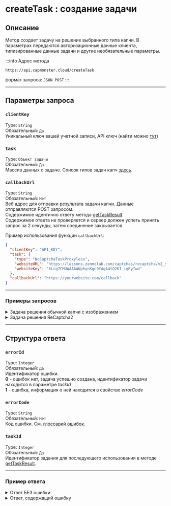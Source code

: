 ﻿---
sidebar_position: 0
sidebar_label: createTask
---

# createTask : создание задачи

## **Описание**
Метод создает задачу на решение выбранного типа капчи. В параметрах передаются авторизационные данные клиента, типизированные данные задачи и другие необязательные параметры.

:::info Адрес метода
```http
https://api.capmonster.cloud/createTask
```
формат запроса: `JSON POST`
:::

<!-- Адрес метода: <https://api.capmonster.cloud/createTask> 
Формат запроса: JSON POST -->

-----
## **Параметры запроса**
<!-- 
|**Параметр**|**Тип**|**Обязательный**|**Значение**|
| :-: | :-: | :-: | :-: |
|clientKey|String|Да|Уникальный ключ вашей учетной записи, API ключ (найти можно [тут](https://capmonster.cloud/Dashboard))|
|task|Объект задачи|Да|Массив данных о задаче. Список типов задач капч [здесь](https://capmonster.atlassian.net/wiki/spaces/APIS/pages/589856).|
|callbackUrl|String|Нет|Веб адрес для отправки результата задачи капчи. Данные отправляются POST запросом.<br />Содержимое идентично ответу метода [getTaskResult](file:///C:/wiki/spaces/APIS/pages/557078).<br />Содержимое ответа не проверяется и сервер должен успеть принять запрос за 2 секунды, затем соединение закрывается.| -->

### `clientKey`
Type: `String` <br />
Обязательный: `Да`<br />
Уникальный ключ вашей учетной записи, API ключ (найти можно [тут](https://capmonster.cloud/Dashboard))

### `task`
Type: `Объект задачи` <br />
Обязательный: `Да`<br />
Массив данных о задаче. Список типов задач капч [здесь](../../captchas).

### `callbackUrl`
Type: `String` <br />
Обязательный: `Нет`<br />
Веб адрес для отправки результата задачи капчи. Данные отправляются POST запросом.<br />Содержимое идентично ответу метода [getTaskResult](./get-task-result.md).<br />Содержимое ответа не проверяется и сервер должен успеть принять запрос за 2 секунды, затем соединение закрывается.

Пример использования функции `callbackUrl`:

```json
{
  "clientKey": "API_KEY",
  "task": {
    "type": "NoCaptchaTaskProxyless",
    "websiteURL": "https://lessons.zennolab.com/captchas/recaptcha/v2_simple.php?level=high",
    "websiteKey": "6Lcg7CMUAAAAANphynKgn9YAgA4tQ2KI_iqRyTwd"
  },
  "callbackUrl": "https://yourwebsite.com/callback"
}
```

--- 

### **Примеры запросов**

<!-- ```mdx-code-block
import Tabs from '@theme/Tabs';
import TabItem from '@theme/TabItem';
import CodeBlock from '@theme/CodeBlock';
```

```mdx-code-block
  <Tabs>
    <TabItem value="apple" label="Задача решения обычной капчи с изображением">
    <CodeBlock className="language-json">{JSON.stringify({
      "clientKey":"API_KEY",
      "task": {
        "type":"ImageToTextTask",
        "body":"BASE64\_BODY\_HERE!"
      }
    }, null, 2)}</CodeBlock>
    </TabItem>
    <TabItem value="orange" label="Задача решения ReCaptcha2"><CodeBlock className="language-json">{JSON.stringify({
      "clientKey":"API_KEY",
      "task": {
        "type":"NoCaptchaTaskProxyless","websiteURL":"https://lessons.zennolab.com/captchas/recaptcha/v2\_simple.php?level=high",
        "websiteKey":"6Lcg7CMUAAAAANphynKgn9YAgA4tQ2KI\_iqRyTwd"
      }
    }
, null, 2)}</CodeBlock></TabItem>
  </Tabs>
``` -->


  <details>
    <summary>
      Задача решения обычной капчи с изображением
    </summary>

```json
    {
      "clientKey":"API_KEY",
      "task": 
      {
        "type":"ImageToTextTask",
        "body":"BASE64_BODY_HERE!"
      }
    }
```
  </details>

  <details>
    <summary>
      Задача решения ReCaptcha2
    </summary>

```json
    {
      "clientKey":"API_KEY",
      "task": 
      {
        "type":"RecaptchaV2Task",
        "websiteURL":"https://lessons.zennolab.com/captchas/recaptcha/v2_simple.php?level=high",
        "websiteKey":"6Lcg7CMUAAAAANphynKgn9YAgA4tQ2KI_iqRyTwd"
      }
    }
```
  </details>

-----
## **Структура ответа**

<!-- |**Параметр**|**Тип**|**Значение**|
| :-: | :-: | :-: |
|errorId|Integer|Идентификатор ошибки.<br />**0** - ошибок нет, задача успешно создана, идентификатор задачи находится в параметре *taskId*<br />**1** - ошибка, информация о ней находится в свойстве *errorCode*|
|errorCode|String|Код ошибки. См. [глоссарий ошибок](https://capmonster.atlassian.net/wiki/spaces/APIS/pages/295310).|
|taskId|Integer|Идентификатор задания для последующего использования в методе [getTaskResult](https://zennolab.atlassian.net/wiki/spaces/APIS/pages/557078/getTaskResult).| -->

### `errorId`
Type: `Integer` <br />
Обязательный: `Да`<br />
Идентификатор ошибки.<br />**0** - ошибок нет, задача успешно создана, идентификатор задачи находится в параметре *taskId*<br />**1** - ошибка, информация о ней находится в свойстве *errorCode*

### `errorCode`
Type: `String` <br />
Обязательный: `Нет`<br />
Код ошибки. См. [глоссарий ошибок](../api-errors.md).

### `taskId`
Type: `Integer` <br />
Обязательный: `Да`<br />
Идентификатор задания для последующего использования в методе [getTaskResult](./get-task-result.md).

---

### **Пример ответа**

<details>
    <summary>Ответ БЕЗ ошибки</summary>

```json
    {
      "errorId": 0,
      "taskId": 7654321
    }
```
  </details>

  <details>
    <summary>Ответ, содержащий ошибку</summary>

```json
    {
        "errorId": 1,
        "errorCode": "ERROR_KEY_DOES_NOT_EXIST",
        "errorDescription": "Account authorization key not found in the system or has incorrect format",
        "taskId": 0
    }
```
  </details>
